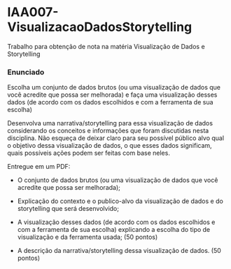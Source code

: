 # IAA007-VisualizacaoDadosStorytelling
Trabalho para obtenção de nota na matéria Visualização de Dados e Storytelling

### Enunciado

Escolha um conjunto de dados brutos (ou uma visualização de dados que você acredite que possa ser melhorada) e faça uma visualização desses dados (de acordo com os dados escolhidos e com a ferramenta de sua escolha)

Desenvolva uma narrativa/storytelling para essa visualização de dados considerando os conceitos e informações que foram discutidas nesta disciplina. Não esqueça de deixar claro para seu possível público alvo qual o objetivo dessa visualização de dados, o que esses dados significam, quais possíveis ações podem ser feitas com base neles.

 

Entregue em um PDF:

- O conjunto de dados brutos (ou uma visualização de dados que você acredite que possa ser melhorada);

- Explicação do contexto e o publico-alvo da visualização de dados e do storytelling que será desenvolvido;

- A visualização desses dados (de acordo com os dados escolhidos e com a ferramenta de sua escolha) explicando a escolha do tipo de visualização e da ferramenta usada; (50 pontos)

- A descrição da narrativa/storytelling dessa visualização de dados. (50 pontos)
